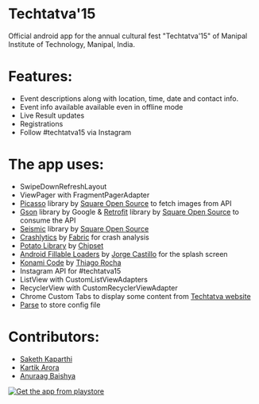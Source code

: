 # Techtatva'15

Official android app for the annual cultural fest "Techtatva'15" of Manipal Institute of Technology, Manipal, India.

Features:
==
* Event descriptions along with location, time, date and contact info.
* Event info available available even in offline mode
* Live Result updates
* Registrations
* Follow #techtatva15 via Instagram

The app uses:
==
* SwipeDownRefreshLayout
* ViewPager with FragmentPagerAdapter
* [Picasso](http://square.github.io/picasso/) library by [Square Open Source](http://square.github.io/) to fetch images from API
* [Gson](https://code.google.com/p/google-gson/) library by Google & [Retrofit](http://square.github.io/retrofit/) library by [Square Open Source](http://square.github.io/) to consume the API
* [Seismic](https://github.com/square/seismic) library by [Square Open Source](http://square.github.io/)
* [Crashlytics](https://www.crashlytics.com/) by [Fabric](https://fabric.io/) for crash analysis 
* [Potato Library](https://github.com/chipset95/Potato-Library) by [Chipset](https://github.com/chipset95/)
* [Android Fillable Loaders](https://github.com/JorgeCastilloPrz/AndroidFillableLoaders) by [Jorge Castillo](https://github.com/JorgeCastilloPrz) for the splash screen
* [Konami Code](http://kimo.io/2015/07/26/konami-code/) by [Thiago Rocha](https://github.com/thiagokimo)
* Instagram API for #techtatva15
* ListView with CustomListViewAdapters
* RecyclerView with CustomRecyclerViewAdapter
* Chrome Custom Tabs to display some content from [Techtatva website](http://www.techtatva.in)
* [Parse](https://www.parse.com/) to store config file

Contributors:
==
* [Saketh Kaparthi](https://github.com/sakethkaparthi)
* [Kartik Arora](https://github.com/chipset95/)
* [Anuraag Baishya](https://github.com/anuraagbaishya)

[![Get the app from playstore](https://developer.android.com/images/brand/en_app_rgb_wo_60.png)](https://play.google.com/store/apps/details?id=chipset.techtatva)
